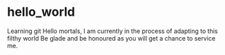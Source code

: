# hello_world
Learning git
Hello mortals,
I am currently in the process of adapting to this filthy world
Be glade and be honoured as you will get a chance to service me.
